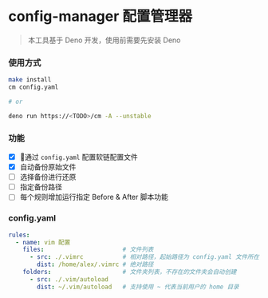 # config-manager 配置管理器

> 本工具基于 Deno 开发，使用前需要先安装 Deno

### 使用方式

```sh
make install
cm config.yaml

# or

deno run https://<TODO>/cm -A --unstable
```

### 功能

- [x] 通过 `config.yaml` 配置软链配置文件
- [x] 自动备份原始文件
- [ ] 选择备份进行还原
- [ ] 指定备份路径
- [ ] 每个规则增加运行指定 Before & After 脚本功能

### config.yaml

```yaml
rules:
  - name: vim 配置
    files:                      # 文件列表
      - src: ./.vimrc           # 相对路径，起始路径为 config.yaml 文件所在目录
        dist: /home/alex/.vimrc # 绝对路径
    folders:                    # 文件夹列表，不存在的文件夹会自动创建
      - src: ./.vim/autoload
        dist: ~/.vim/autoload   # 支持使用 ~ 代表当前用户的 home 目录
```

